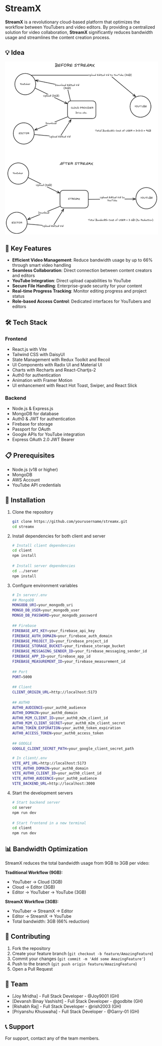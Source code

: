 # StreamX

**StreamX** is a revolutionary cloud-based platform that optimizes the workflow between YouTubers and video editors. By providing a centralized solution for video collaboration, **StreamX** significantly reduces bandwidth usage and streamlines the content creation process.

## 💡 Idea

![StreamX Idea](Idea.png)

## 🚀 Key Features

- **Efficient Video Management**: Reduce bandwidth usage by up to 66% through smart video handling
- **Seamless Collaboration**: Direct connection between content creators and editors
- **YouTube Integration**: Direct upload capabilities to YouTube
- **Secure File Handling**: Enterprise-grade security for your content
- **Real-time Progress Tracking**: Monitor editing progress and project status
- **Role-based Access Control**: Dedicated interfaces for YouTubers and editors

## 🛠️ Tech Stack

### Frontend

- React.js with Vite
- Tailwind CSS with DaisyUI
- State Management with Redux Toolkit and Recoil
- UI Components with Radix UI and Material UI
- Charts with Recharts and React-Chartjs-2
- Auth0 for authentication
- Animation with Framer Motion
- UI enhancement with React Hot Toast, Swiper, and React Slick

### Backend

- Node.js & Express.js
- MongoDB for database
- Auth0 & JWT for authentication
- Firebase for storage
- Passport for OAuth
- Google APIs for YouTube integration
- Express OAuth 2.0 JWT Bearer

## 📋 Prerequisites

- Node.js (v18 or higher)
- MongoDB
- AWS Account
- YouTube API credentials

## 🔧 Installation

1. Clone the repository

    ```bash
    git clone https://github.com/yourusername/streamx.git
    cd streamx
    ```

2. Install dependencies for both client and server

    ```bash
    # Install client dependencies
    cd client
    npm install

    # Install server dependencies
    cd ../server
    npm install
    ```

3. Configure environment variables

    ```bash
    # In server/.env
    ## MongoDB
    MONGODB_URI=your_mongodb_uri
    MONGO_DB_USER=your_mongodb_user
    MONGO_DB_PASSWORD=your_mongodb_password

    ## Firebase
    FIREBASE_API_KEY=your_firebase_api_key
    FIREBASE_AUTH_DOMAIN=your_firebase_auth_domain
    FIREBASE_PROJECT_ID=your_firebase_project_id
    FIREBASE_STORAGE_BUCKET=your_firebase_storage_bucket
    FIREBASE_MESSAGING_SENDER_ID=your_firebase_messaging_sender_id
    FIREBASE_APP_ID=your_firebase_app_id
    FIREBASE_MEASUREMENT_ID=your_firebase_measurement_id

    ## Port
    PORT=5000

    ## Client
    CLIENT_ORIGIN_URL=http://localhost:5173

    ## AUTH0
    AUTH0_AUDIENCE=your_auth0_audience
    AUTH0_DOMAIN=your_auth0_domain
    AUTH0_M2M_CLIENT_ID=your_auth0_m2m_client_id
    AUTH0_M2M_CLIENT_SECRET=your_auth0_m2m_client_secret
    AUTH0_TOKEN_EXPIRATION=your_auth0_token_expiration
    AUTH0_ACCESS_TOKEN=your_auth0_access_token

    ## GOOGLE
    GOOGLE_CLIENT_SECRET_PATH=your_google_client_secret_path
    ```

    ```bash
    # In client/.env
    VITE_API_URL=http://localhost:5173
    VITE_AUTH0_DOMAIN=your_auth0_domain
    VITE_AUTH0_CLIENT_ID=your_auth0_client_id
    VITE_AUTH0_AUDIENCE=your_auth0_audience
    VITE_BACKEND_URL=http://localhost:3000
    ```

4. Start the development servers

    ```bash
    # Start backend server
    cd server
    npm run dev

    # Start frontend in a new terminal
    cd client
    npm run dev
    ```

## 📊 Bandwidth Optimization

StreamX reduces the total bandwidth usage from 9GB to 3GB per video:

**Traditional Workflow (9GB):**

- YouTuber → Cloud (3GB)
- Cloud → Editor (3GB)
- Editor → YouTuber → YouTube (3GB)

**StreamX Workflow (3GB):**

- YouTuber → StreamX → Editor
- Editor → StreamX → YouTube
- Total bandwidth: 3GB (66% reduction)

## 🤝 Contributing

1. Fork the repository
2. Create your feature branch (`git checkout -b feature/AmazingFeature`)
3. Commit your changes (`git commit -m 'Add some AmazingFeature'`)
4. Push to the branch (`git push origin feature/AmazingFeature`)
5. Open a Pull Request

## 👥 Team

- [Joy Mridha] - Full Stack Developer - @Joy9001 (GH)
- [Devansh Binay Vashisht] - Full Stack Developer - @godbite (GH)
- [Rishabh Raj] - Full Stack Developer - @rish2003 (GH)
- [Priyanshu Khuswaha] - Full Stack Developer - @Garry-01 (GH)

## 📞 Support

For support, contact any of the team members.
